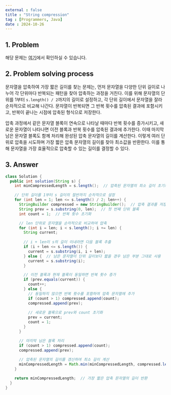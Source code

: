 ```yaml
---
external : false
title : "String compression"
tag : [Programmers, Java]
date : 2024-10-26
---
```


## 1. Problem

해당 문제는 [여기](https://school.programmers.co.kr/learn/courses/30/lessons/60057)에서 확인하실 수 있습니다.

## 2. Problem solving process

문자열을 압축하여 가장 짧은 길이를 찾는 문제는, 먼저 문자열을 다양한 단위 길이로 나누어 각 단위마다 반복되는 패턴을 찾아 압축하는 과정을 거친다. 이를 위해 문자열의 단위를 1부터 `s.length() / 2`까지의 길이로 설정하고, 각 단위 길이에서 문자열을 잘라 순차적으로 비교해 나간다. 문자열이 반복되면 그 반복 횟수를 압축된 결과에 포함시키고, 반복이 끝나는 시점에 압축된 형식으로 저장한다.

압축 과정에서 같은 문자열 블록이 연속으로 나타날 때마다 반복 횟수를 증가시키고, 새로운 문자열이 나타나면 이전 블록과 반복 횟수를 압축된 결과에 추가한다. 이때 마지막 남은 문자열 블록도 함께 처리해 완성된 압축 문자열의 길이를 계산한다. 이렇게 여러 단위로 압축을 시도하며 가장 짧은 압축 문자열의 길이를 찾아 최소값을 반환한다. 이를 통해 문자열을 가장 효율적으로 압축할 수 있는 길이를 결정할 수 있다.

## 3. Answer

```java
class Solution {
  public int solution(String s) {
    int minCompressedLength = s.length();  // 압축된 문자열의 최소 길이 초기화

    // 단위 길이를 1부터 s 길이의 절반까지 순차적으로 설정
    for (int len = 1; len <= s.length() / 2; len++) {
      StringBuilder compressed = new StringBuilder();  // 압축 결과를 저장할 StringBuilder
      String prev = s.substring(0, len);  // 첫 번째 단위 블록
      int count = 1;  // 반복 횟수 초기화

      // len 단위로 문자열을 순차적으로 비교하여 압축
      for (int i = len; i < s.length(); i += len) {
        String current;
        
        // i + len이 s의 길이 이내라면 다음 블록 추출
        if (i + len <= s.length()) {
          current = s.substring(i, i + len);
        } else {  // 남은 문자열이 단위 길이보다 짧을 경우 남은 부분 그대로 사용
          current = s.substring(i);
        }

        // 이전 블록과 현재 블록이 동일하면 반복 횟수 증가
        if (prev.equals(current)) {
          count++;
        } else {
          // 동일하지 않으면 반복 횟수를 포함하여 압축 문자열에 추가
          if (count > 1) compressed.append(count);
          compressed.append(prev);
          
          // 새로운 블록으로 prev와 count 초기화
          prev = current;
          count = 1;
        }
      }

      // 마지막 남은 블록 처리
      if (count > 1) compressed.append(count);
      compressed.append(prev);
      
      // 압축된 문자열의 길이를 갱신하여 최소 길이 계산
      minCompressedLength = Math.min(minCompressedLength, compressed.length());
    }

    return minCompressedLength;  // 가장 짧은 압축 문자열의 길이 반환
  }
}
```
